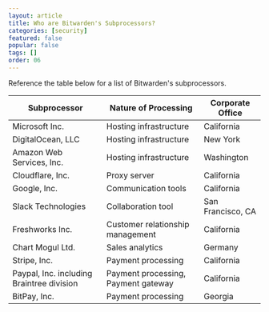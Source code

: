 ```yaml
---
layout: article
title: Who are Bitwarden's Subprocessors?
categories: [security]
featured: false
popular: false
tags: []
order: 06
---
```


Reference the table below for a list of Bitwarden's subprocessors.

| Subprocessor                              | Nature of Processing                | Corporate Office  |
| ----------------------------------------- | ----------------------------------- | ----------------- |
| Microsoft Inc.                            | Hosting infrastructure              | California        |
| DigitalOcean, LLC                         | Hosting infrastructure              | New York          |
| Amazon Web Services, Inc.                 | Hosting infrastructure              | Washington        |
| Cloudflare, Inc.                          | Proxy server                        | California        |
| Google, Inc.                              | Communication tools                 | California        |
| Slack Technologies                        | Collaboration tool                  | San Francisco, CA |
| Freshworks Inc.                           | Customer relationship management    | California        |
| Chart Mogul Ltd.                          | Sales analytics                     | Germany           |
| Stripe, Inc.                              | Payment processing                  | California        |
| Paypal, Inc. including Braintree division | Payment processing, Payment gateway | California        |
| BitPay, Inc.                              | Payment processing                  | Georgia           |


<script src="https://bitwarden.freshsales.io/web_forms/9d74403abd693568c2f9c817630f6ddfbcd4a3dd2ca7a3db50c1e1eaf9362a0e/form.js"
    crossorigin="anonymous"
    id="fs_9d74403abd693568c2f9c817630f6ddfbcd4a3dd2ca7a3db50c1e1eaf9362a0e"></script>
